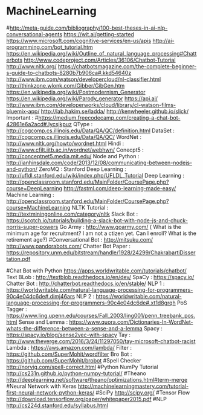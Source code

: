 # MachineLearning
#http://meta-guide.com/bibliography/100-best-theses-in-ai-nlp-conversational-agents
https://wit.ai/getting-started
https://www.microsoft.com/cognitive-services/en-us/apis
http://ai-programming.com/bot_tutorial.htm
https://en.wikipedia.org/wiki/Outline_of_natural_language_processing#Chatterbots
http://www.codeproject.com/Articles/36106/Chatbot-Tutorial
http://www.nltk.org/
https://chatbotsmagazine.com/the-complete-beginner-s-guide-to-chatbots-8280b7b906ca#.kkd54640z
http://www.ibm.com/watson/developercloud/nl-classifier.html
http://thinkzone.wlonk.com/Gibber/GibGen.htm
https://en.wikipedia.org/wiki/Postmodernism_Generator
https://en.wikipedia.org/wiki/Parody_generator
https://api.ai/
http://www.ibm.com/developerworks/cloud/library/cl-watson-films-bluemix-app/
http://lab.hakim.se/ladda/
http://kenwheeler.github.io/slick/
Important : #https://medium.freecodecamp.com/creating-a-chat-bot-42861e6a2acd#.lycsjkpuz
QType : http://cogcomp.cs.illinois.edu/Data/QA/QC/definition.html
DataSet :  http://cogcomp.cs.illinois.edu/Data/QA/QC/
WordNet : http://www.nltk.org/howto/wordnet.html
Hindi : http://www.cfilt.iitb.ac.in/wordnet/webhwn/
Conecpt5 : http://conceptnet5.media.mit.edu/
Node and Python :  http://ianhinsdale.com/code/2013/12/08/communicating-between-nodejs-and-python/
ZeroMQ : 
Stanford Deep Learning : http://ufldl.stanford.edu/wiki/index.php/UFLDL_Tutorial
Deep Learning : http://openclassroom.stanford.edu/MainFolder/CoursePage.php?course=DeepLearning
http://fastml.com/deep-learning-made-easy/
Machine Learning : http://openclassroom.stanford.edu/MainFolder/CoursePage.php?course=MachineLearning
NLTK Tutorial :  http://textminingonline.com/category/nltk 
Slack Bot : https://scotch.io/tutorials/building-a-slack-bot-with-node-js-and-chuck-norris-super-powers
Go Army : http://www.goarmy.com/  ( What is the minimum age for recruitment? I am not a ctizen yet. Can I enroll? What is the retirement age?)
#Conversational Bot : 
http://mitsuku.com/
http://www.pandorabots.com/
Chatter Bot Paper :  https://repository.unm.edu/bitstream/handle/1928/24299/ChakrabartiDissertation.pdf

#Chat Bot with Python
https://apps.worldwritable.com/tutorials/chatbot/
Text BLob : http://textblob.readthedocs.io/en/dev/
SpaCy : https://spacy.io/
Chatter Bot : http://chatterbot.readthedocs.io/en/stable/
NLP 1 : https://worldwritable.com/natural-language-processing-for-programmers-90c4e04dc6de#.dimj46ars
NLP 2 : https://worldwritable.com/natural-language-processing-for-programmers-90c4e04dc6de#.xt1d8grqh
PoS Tagger : https://www.ling.upenn.edu/courses/Fall_2003/ling001/penn_treebank_pos.html
Sense and Lemma : https://www.quora.com/Dictionaries-In-WordNet-whats-the-difference-between-a-sense-and-a-lemma
Spacy : https://spacy.io/blog/sense2vec-with-spacy
Tay   : http://www.theverge.com/2016/3/24/11297050/tay-microsoft-chatbot-racist
Lambda : https://aws.amazon.com/lambda/ 
Filter : https://github.com/SuperMohit/wordfilter
Bro Bot : https://github.com/SuperMohit/brobot
#Spell Checker
http://norvig.com/spell-correct.html
#Python NumPy Tutorial
http://cs231n.github.io/python-numpy-tutorial/
#Theano
http://deeplearning.net/software/theano/optimizations.html#term-merge
#Neural Network with Keras
http://machinelearningmastery.com/tutorial-first-neural-network-python-keras/
#SciPy
http://scipy.org/
#Tensor Flow
http://download.tensorflow.org/paper/whitepaper2015.pdf
#NLP
http://cs224d.stanford.edu/syllabus.html

